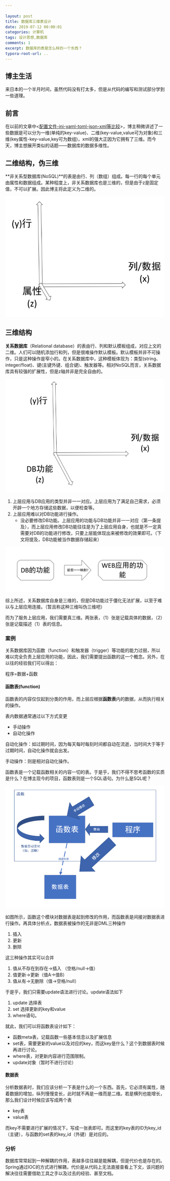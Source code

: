 ```yaml
---

layout: post
title: 数据库三维表设计
date: 2019-07-12 00:00:01
categories: 计算机
tags: 设计思想,数据库
comments: 1
excerpt: 数据库的表是怎么样的一个东西？
typora-root-url: ..
---
```


## 博主生活

来日本的一个半月时间，虽然代码没有打太多，但是从代码的编写和测试部分学到一些道理。

## 前言

在以前的文章中<[配置文件-ini-yaml-toml-json-xml等比较](/配置文件-ini-yaml-toml-json-xml等比较)>，博主稍微讲述了一些数据是可以分为一维(单纯的key-value)、二维(key-value,value可为对象)和三维(key属性-key-value,key可为数组)，xml的强大正因为它拥有了三维。而今天，博主想展开类似的话题——数据库的数据多维性。

## 二维结构，伪三维

**非关系型数据库(NoSQL)**的表是由行、列（数组）组成。每一行的每个单元由属性和数据组成。某种程度上，非关系数据库也是三维的，但是由于z是固定值，不可以扩展。因此博主将此定义为二维的。

![1556650128149](/../assets/blog_res/1556650059140.png)

## 三维结构

**关系数据库**（Relational database）的表由行、列和默认模板组成，对应上文的二维。人们可以随机添加行和列，但是很难操作默认模板。默认模板并非不可操作，只是这种操作是窄小的。在关系数据库中，这种模板体现为：类型(string、integer/float)、键(主键外键、组合键)、触发器等。相对NoSQL而言，关系数据库具有较强的扩展性，但是z轴并非是完全自由的。

![1556650282280](/../assets/blog_res/1556650282280.png)

1. 上层应用与DB应用的类型并非一一对应。上层应用为了满足自己需求，必须开辟一个地方存储这些数据，以便检查等。
2. 上层应用难以对DB功能进行操作。
   - 没必要修改DB功能。上层应用的功能与DB功能并非一一对应（第一条提及），而上层应用修改DB功能往往是为了上层应用自身，也就是不一定真需要对DB的功能进行修改，只要上层能体现出来被修改的效果即可。（下文将提及，DB功能被当作数据存储起来）

![1556678900476](/../assets/blog_res/1556678900476.png)

综上所述，关系数据库自身是三维的，但是DB功能过于僵化无法扩展，以至于难以与上层应用连接。（暂且称这种三维叫伪三维吧）

而为了服务上层应用，我们需要真三维。两张表，（1）张是记载具体的数据，（2）张是记载描述（1）表的信息。

### 案例

关系数据库因为函数（function）和触发器（trigger）等功能的能力过弱，所以难以完全负责上层应用的功能，因此，我们需要提出函数的这一个概念。另外，在以往的经验我们可以得出：

程序=数据+函数

#### 函数表(function)

函数表的内容仅仅起到分类的作用，而上层应根据**函数表**内的数据，从而执行相关的操作。

表内数据通常通过以下方式变更

- 手动操作
- 自动化操作

自动化操作：如过期时间，因为每天每时每刻时间都自动在流逝，当时间大于等于过期时间，自动化操作就会出发。

手动操作：则是相对自动化操作。

函数表是一个记载函数相关的内容一切的表。于是乎，我们不得不思考函数的实质是什么？在博主现今的项目，函数表则是一个SQL语句。为什么是SQL呢？

![1562773835557](/../assets/blog_res/1562773046216.png)

如图所示，函数这个模块对数据表是起到修改的作用，而函数表是间接对数据表进行操作。再具体分析点，数据表被操作的无非是DML三种操作

1. 插入
2. 更新
3. 删除

这三种操作其实可以合并

1. 值从不存在到存在→插入 （空格/null→值）
2. 值更新→更新（值A→值B）
3. 值从有→无删除（值→空格/null）

于是乎，我们只需要update语法进行讨论。update语法如下

1. update 选择表
2. set 选择更新的key和value
3. where语句。

就此，我们可以将函数表设计如下：

- 函数meta表，记载函数一些基本信息以及扩展信息
- set表，需要更新的value以及对应的key，而这key是什么？这个到数据表时候再进行讨论。
- where表，对更新内容进行范围限制。
- update对象（暂时不进行讨论）

#### 数据表

分析数据表时，我们应该分析一下表是什么的一个东西。首先，它必须有属性，随着数据的增加，纵列慢慢变长，此时就不再是一维而是二维。若是横列也能增长，那么我们设计时候应该写成两个表

- key表
- value表

而key不需要进行扩展的情况下，写成一张表即可。而这里的key表的ID为key_id（主键），与函数的set表的key_id（外键）是对应的。

### 分析

数据库常常起到一种解耦的作用，表越多往往越是能解耦，但是代价也是存在的。Spring通过IOC的方式进行解耦，代价是从代码上无法直接查看上下文，该问题的解决往往需要借助工具之手以及过去的经验、甚至文档。